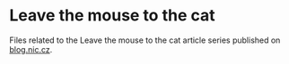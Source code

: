 # Leave the mouse to the cat

Files related to the Leave the mouse to the cat article series published on [blog.nic.cz](https://blog.nic.cz/author/rejthar-edvard/).
